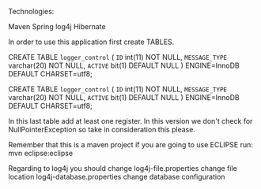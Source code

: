 Technologies:

Maven
Spring
log4j
Hibernate

In order to use this application first create TABLES.

CREATE TABLE `logger_control` (
  `ID` int(11) NOT NULL,
  `MESSAGE_TYPE` varchar(20) NOT NULL,
  `ACTIVE` bit(1) DEFAULT NULL
) ENGINE=InnoDB DEFAULT CHARSET=utf8;

CREATE TABLE `logger_control` (
  `ID` int(11) NOT NULL,
  `MESSAGE_TYPE` varchar(20) NOT NULL,
  `ACTIVE` bit(1) DEFAULT NULL
) ENGINE=InnoDB DEFAULT CHARSET=utf8;

In this last table add at least one register. In this version we don't check for 
NullPointerException so take in consideration this please. 

Remember that this is a maven project if you are going to use ECLIPSE run:
mvn eclipse:eclipse

Regarding to log4j you should change 
log4j-file.properties                change file location
log4j-database.properties            change database configuration
